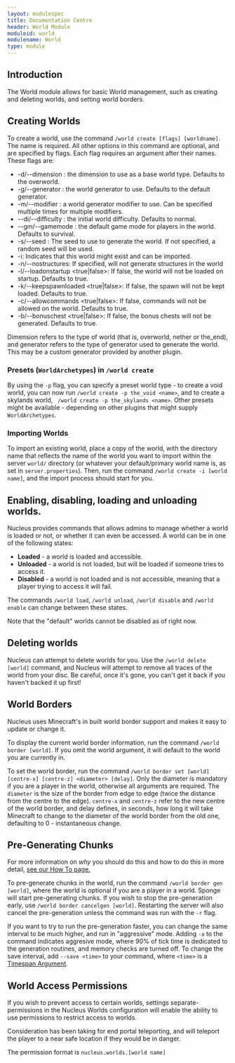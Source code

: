 ```yaml
---
layout: modulespec
title: Documentation Centre
header: World Module
moduleid: world
modulename: World
type: module
---
```


## Introduction

The World module allows for basic World management, such as creating and deleting worlds, and setting world borders.

## Creating Worlds

To create a world, use the command `/world create [flags] [worldname]`. 
The name is required. All other options in this command are optional, and are specified by flags. Each flag requires an argument after their names. These flags are:

* -d/--dimension <dimension>: the dimension to use as a base world type. Defaults to the overworld.
* -g/--generator <generator>: the world generator to use. Defaults to the default generator.
* -m/--modifier <modifier>: a world generator modifier to use. Can be specified multiple times for multiple modifiers.
* --di/--difficulty <difficulty>: the initial world difficulty. Defaults to normal.
* --gm/--gamemode <gamemode>: the default game mode for players in the world. Defaults to survival.
* -s/--seed <seed>: The seed to use to generate the world. If not specified, a random seed will be used.
* -i: Indicates that this world might exist and can be imported.
* -n/--nostructures: If specified, will not generate structures in the world
* -l/--loadonstartup <true|false>: If false, the world will not be loaded on startup. Defaults to true.
* -k/--keepspawnloaded <true|false>: If false, the spawn will not be kept loaded. Defaults to true.
* -c/--allowcommands <true|false>: If false, commands will not be allowed on the world. Defaults to true.
* -b/--bonuschest <true|false>: If false, the bonus chests will not be generated. Defaults to true.


Dimension refers to the type of world (that is, overworld, nether or the_end), and generator refers to the type of generator
 used to generate the world. This may be a custom generator provided by another plugin.

### Presets (`WorldArchetypes`) in `/world create`

By using the `-p` flag, you can specify a preset world type - to create a void world, 
you can now run `/world create -p the_void <name>`, and to create a skylands world, `
/world create -p the_skylands <name>`. Other presets might be available - depending on other plugins that might supply
`WorldArchetypes`.

### Importing Worlds

To import an existing world, place a copy of the world, with the directory name that reflects the name of the world you want to import
within the server `world/` directory (or whatever your default/primary world name is, as set in `server.properties`). Then, run the command
`/world create -i [world name]`, and the import process should start for you.

## Enabling, disabling, loading and unloading worlds.

Nucleus provides commands that allows admins to manage whether a world is loaded or not, or whether it can even be accessed. A world can be in one of the following states:

* **Loaded** - a world is loaded and accessible.
* **Unloaded** - a world is not loaded, but will be loaded if someone tries to access it.
* **Disabled** - a world is not loaded and is not accessible, meaning that a player trying to access it will fail.

The commands `/world load`, `/world unload`, `/world disable` and `/world enable` can change between these states.

Note that the "default" worlds cannot be disabled as of right now.

## Deleting worlds

Nucleus can attempt to delete worlds for you. Use the `/world delete [world]` command, and Nucleus will attempt to remove
all traces of the world from your disc. Be careful, once it's gone, you can't get it back if you haven't backed it up first!

## World Borders

Nucleus uses Minecraft's in built world border support and makes it easy to update or change it.

To display the current world border information, run the command `/world border [world]`. If you omit the world argument, it will default to the world you are currently in.

To set the world border, run the command `/world border set [world] [centre-x] [centre-z] <diameter> [delay]`. Only the diameter is mandatory if you are a player in the world, otherwise
all arguments are required. The `diameter` is the size of the border from edge to edge (twice the distance from the centre to the edge). 
`centre-x` and `centre-z` refer to the new centre of the world border, and delay defines, in seconds, how long it will take Minecraft to change to the diameter of the world
border from the old one, defaulting to 0 - instantaneous change.

## Pre-Generating Chunks

For more information on _why_ you should do this and how to do this in more detail, [see our How To page.](../howto/pregen.html)

To pre-generate chunks in the world, run the command `/world border gen [world]`, where the world is optional if you are a player in a world. 
Sponge will start pre-generating chunks. If you wish to stop the pre-generation early, use `/world border cancelgen [world]`. 
Restarting the server will also cancel the pre-generation unless the command was run with the `-r` flag.

If you want to try to run the pre-generation faster, you can change the same interval to be much higher, and run in "aggressive" mode. Adding
`-a` to the command indicates aggresive mode, where 90% of tick time is dedicated to the generation routines, and memory checks are turned off.
To change the save interval, add `--save <time>` to your command, where `<time>` is a [Timespan Argument](../arguments.html#timespan).

## World Access Permissions

If you wish to prevent access to certain worlds, settings separate-permissions in the Nucleus Worlds configuration will enable the ability to use permissions to restrict access to worlds.

Consideration has been taking for end portal teleporting, and will teleport the player to a near safe location if they would be in danger.

The permission format is `nucleus.worlds.[world name]`
